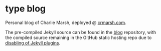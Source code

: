 # type blog

Personal blog of Charlie Marsh, deployed @ [crmarsh.com](crmarsh.com).

The pre-compiled Jekyll source can be found in the [blog](http://www.github.com/crm416/blog) repository, with the compiled source remaining in the GitHub static hosting repo due to [disabling of Jekyll plugins](https://github.com/jekyll/jekyll/issues/325).
